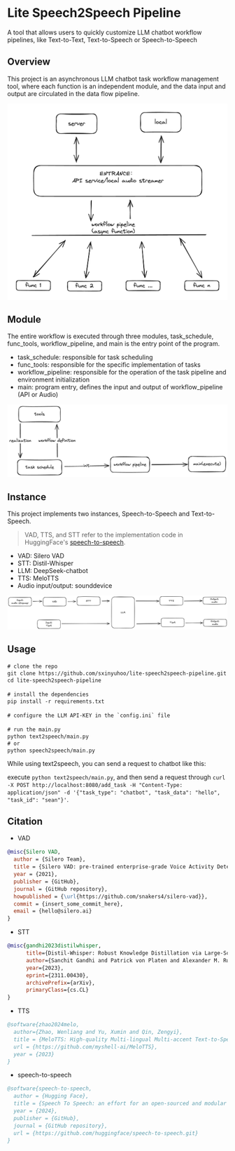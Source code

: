 # Lite Speech2Speech Pipeline

A tool that allows users to quickly customize LLM chatbot workflow pipelines, like Text-to-Text, Text-to-Speech or Speech-to-Speech

## Overview

This project is an asynchronous LLM chatbot task workflow management tool, where each function is an independent module, and the data input and output are circulated in the data flow pipeline.

![pipeline structure](./docs/img/pipeline%20structure.png)

## Module

The entire workflow is executed through three modules, task_schedule, func_tools, workflow_pipeline, and main is the entry point of the program.

- task_schedule: responsible for task scheduling
- func_tools: responsible for the specific implementation of tasks
- workflow_pipeline: responsible for the operation of the task pipeline and environment initialization
- main: program entry, defines the input and output of workflow_pipeline (API or Audio)

![pipeline structure](./docs/img/pipeline%20function%20implementation.png)

## Instance

This project implements two instances, Speech-to-Speech and Text-to-Speech.

> VAD, TTS, and STT refer to the implementation code in HuggingFace's [speech-to-speech](https://github.com/huggingface/speech-to-speech.git).

- VAD: Silero VAD
- STT: Distil-Whisper
- LLM: DeepSeek-chatbot
- TTS: MeloTTS
- Audio input/output: sounddevice

![pipeline instance](./docs/img/pipeline%20instance.png)

## Usage

```shell
# clone the repo
git clone https://github.com/sxinyuhoo/lite-speech2speech-pipeline.git
cd lite-speech2speech-pipeline

# install the dependencies
pip install -r requirements.txt

# configure the LLM API-KEY in the `config.ini` file

# run the main.py
python text2speech/main.py 
# or 
python speech2speech/main.py

```

While using text2speech, you can send a request to chatbot like this:

execute `python text2speech/main.py`, and then send a request through `curl -X POST http://localhost:8080/add_task -H "Content-Type: application/json" -d '{"task_type": "chatbot", "task_data": "hello", "task_id": "sean"}'`.

## Citation

- VAD

```bibtex
@misc{Silero VAD,
  author = {Silero Team},
  title = {Silero VAD: pre-trained enterprise-grade Voice Activity Detector (VAD), Number Detector and Language Classifier},
  year = {2021},
  publisher = {GitHub},
  journal = {GitHub repository},
  howpublished = {\url{https://github.com/snakers4/silero-vad}},
  commit = {insert_some_commit_here},
  email = {hello@silero.ai}
}
```

- STT

```bibtex
@misc{gandhi2023distilwhisper,
      title={Distil-Whisper: Robust Knowledge Distillation via Large-Scale Pseudo Labelling},
      author={Sanchit Gandhi and Patrick von Platen and Alexander M. Rush},
      year={2023},
      eprint={2311.00430},
      archivePrefix={arXiv},
      primaryClass={cs.CL}
}
```

- TTS

```bibtex
@software{zhao2024melo,
  author={Zhao, Wenliang and Yu, Xumin and Qin, Zengyi},
  title = {MeloTTS: High-quality Multi-lingual Multi-accent Text-to-Speech},
  url = {https://github.com/myshell-ai/MeloTTS},
  year = {2023}
}
```

- speech-to-speech

```bibtex
@software{speech-to-speech,
  author = {Hugging Face},
  title = {Speech To Speech: an effort for an open-sourced and modular GPT4-o},
  year = {2024},
  publisher = {GitHub},
  journal = {GitHub repository},
  url = {https://github.com/huggingface/speech-to-speech.git}
}
```
